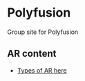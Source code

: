 # Polyfusion

Group site for Polyfusion

## AR content

   - [Types of AR here](website/pages/marker-based/ar-custom-pattern.html)
